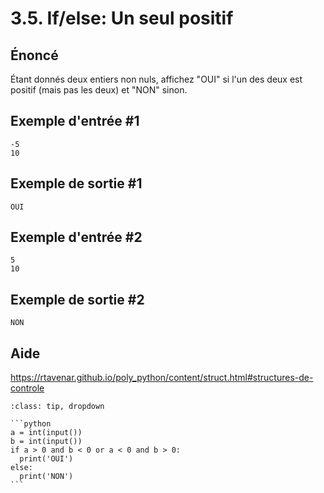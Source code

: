 # 3.5. If/else: Un seul positif

## **Énoncé**

Étant donnés deux entiers non nuls, affichez "OUI" si l'un des deux est positif (mais pas les deux) et "NON" sinon.

## Exemple d'entrée #1

```
-5
10
```

## Exemple de sortie #1

```
OUI
```

## Exemple d'entrée #2

```
5
10
```

## Exemple de sortie #2

```
NON
```

## Aide

https://rtavenar.github.io/poly_python/content/struct.html#structures-de-controle

<div id="pad"></div>
            <script>Pythonpad('pad', {'id': '3.5.', 'title': 'Testez votre solution ici', 'src': '# Lire un entier :\n# a = int(input())\n# Afficher une valeur :\n# print(a)'})</script>


````{admonition} Cliquez ici pour voir la solution
:class: tip, dropdown

```python
a = int(input())
b = int(input())
if a > 0 and b < 0 or a < 0 and b > 0:
  print('OUI')
else:
  print('NON')
```
````
